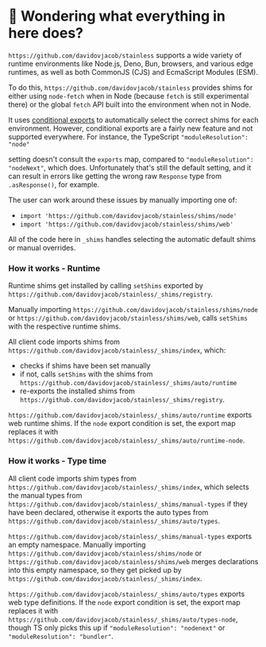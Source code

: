 # 👋 Wondering what everything in here does?

`https://github.com/davidovjacob/stainless` supports a wide variety of runtime environments like Node.js, Deno, Bun, browsers, and various
edge runtimes, as well as both CommonJS (CJS) and EcmaScript Modules (ESM).

To do this, `https://github.com/davidovjacob/stainless` provides shims for either using `node-fetch` when in Node (because `fetch` is still experimental there) or the global `fetch` API built into the environment when not in Node.

It uses [conditional exports](https://nodejs.org/api/packages.html#conditional-exports) to
automatically select the correct shims for each environment. However, conditional exports are a fairly new
feature and not supported everywhere. For instance, the TypeScript `"moduleResolution": "node"`

setting doesn't consult the `exports` map, compared to `"moduleResolution": "nodeNext"`, which does.
Unfortunately that's still the default setting, and it can result in errors like
getting the wrong raw `Response` type from `.asResponse()`, for example.

The user can work around these issues by manually importing one of:

- `import 'https://github.com/davidovjacob/stainless/shims/node'`
- `import 'https://github.com/davidovjacob/stainless/shims/web'`

All of the code here in `_shims` handles selecting the automatic default shims or manual overrides.

### How it works - Runtime

Runtime shims get installed by calling `setShims` exported by `https://github.com/davidovjacob/stainless/_shims/registry`.

Manually importing `https://github.com/davidovjacob/stainless/shims/node` or `https://github.com/davidovjacob/stainless/shims/web`, calls `setShims` with the respective runtime shims.

All client code imports shims from `https://github.com/davidovjacob/stainless/_shims/index`, which:

- checks if shims have been set manually
- if not, calls `setShims` with the shims from `https://github.com/davidovjacob/stainless/_shims/auto/runtime`
- re-exports the installed shims from `https://github.com/davidovjacob/stainless/_shims/registry`.

`https://github.com/davidovjacob/stainless/_shims/auto/runtime` exports web runtime shims.
If the `node` export condition is set, the export map replaces it with `https://github.com/davidovjacob/stainless/_shims/auto/runtime-node`.

### How it works - Type time

All client code imports shim types from `https://github.com/davidovjacob/stainless/_shims/index`, which selects the manual types from `https://github.com/davidovjacob/stainless/_shims/manual-types` if they have been declared, otherwise it exports the auto types from `https://github.com/davidovjacob/stainless/_shims/auto/types`.

`https://github.com/davidovjacob/stainless/_shims/manual-types` exports an empty namespace.
Manually importing `https://github.com/davidovjacob/stainless/shims/node` or `https://github.com/davidovjacob/stainless/shims/web` merges declarations into this empty namespace, so they get picked up by `https://github.com/davidovjacob/stainless/_shims/index`.

`https://github.com/davidovjacob/stainless/_shims/auto/types` exports web type definitions.
If the `node` export condition is set, the export map replaces it with `https://github.com/davidovjacob/stainless/_shims/auto/types-node`, though TS only picks this up if `"moduleResolution": "nodenext"` or `"moduleResolution": "bundler"`.
